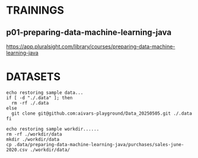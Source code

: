 TRAININGS
========
p01-preparing-data-machine-learning-java
---
https://app.pluralsight.com/library/courses/preparing-data-machine-learning-java

DATASETS
====

```shell
echo restoring sample data...
if [ -d "./.data" ]; then
  rm -rf ./.data
else
  git clone git@github.com:aivars-playground/Data_20250505.git ./.data
fi
```

```shell
echo restoring sample workdir......
rm -rf ./workdir/data
mkdir ./workdir/data
cp .data/preparing-data-machine-learning-java/purchases/sales-june-2020.csv ./workdir/data/
```
